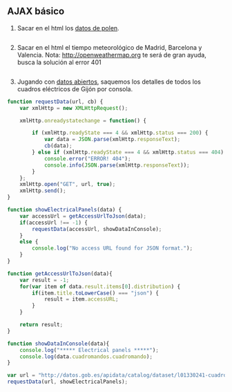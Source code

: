 ## AJAX básico
1. Sacar en el html los [datos de polen](http://airemad.com/api/v1/pollen).
```javascript

```

2. Sacar en el html el tiempo meteorológico de Madrid, Barcelona y Valencia.
Nota: http://openweathermap.org te será de gran ayuda, busca la solución al error 401
```javascript

```

3. Jugando con [datos abiertos](http://datos.gob.es/), saquemos los detalles de todos los cuadros eléctricos de Gijón por consola.
```javascript
function requestData(url, cb) {
    var xmlHttp = new XMLHttpRequest();

    xmlHttp.onreadystatechange = function() {

        if (xmlHttp.readyState === 4 && xmlHttp.status === 200) {
            var data = JSON.parse(xmlHttp.responseText);
            cb(data);
        } else if (xmlHttp.readyState === 4 && xmlHttp.status === 404) {
            console.error("ERROR! 404");
            console.info(JSON.parse(xmlHttp.responseText));
        }
    };
    xmlHttp.open("GET", url, true);
    xmlHttp.send();
}

function showElectricalPanels(data) {
    var accessUrl = getAccessUrlToJson(data);
    if(accessUrl !== -1) {
        requestData(accessUrl, showDataInConsole);
    }
    else {
        console.log("No access URL found for JSON format.");
    }
}

function getAccessUrlToJson(data){
    var result = -1;
    for(var item of data.result.items[0].distribution) {
        if(item.title.toLowerCase() === "json") {
            result = item.accessURL;
        }
    }

    return result;
}

function showDataInConsole(data){
    console.log("***** Electrical panels *****");
    console.log(data.cuadromandos.cuadromando);
}

var url = "http://datos.gob.es/apidata/catalog/dataset/l01330241-cuadros-de-mando-electrico-del-alumbrado-publico";
requestData(url, showElectricalPanels);
```
